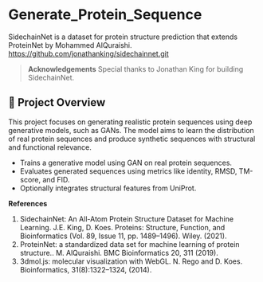 # Generate_Protein_Sequence

SidechainNet is a dataset for protein structure prediction that extends ProteinNet by Mohammed AlQuraishi.
https://github.com/jonathanking/sidechainnet.git

> **Acknowledgements**
Special thanks to Jonathan King for building SidechainNet.


## 🧬 Project Overview
This project focuses on generating realistic protein sequences using deep generative models, such as GANs. The model aims to learn the distribution of real protein sequences and produce synthetic sequences with structural and functional relevance.
- Trains a generative model using GAN on real protein sequences.
- Evaluates generated sequences using metrics like identity, RMSD, TM-score, and FID.
- Optionally integrates structural features from UniProt.




**References**
1. SidechainNet: An All-Atom Protein Structure Dataset for Machine Learning. J.E. King, D. Koes. Proteins: Structure, Function, and Bioinformatics (Vol. 89, Issue 11, pp. 1489–1496). Wiley. (2021).
2. ProteinNet: a standardized data set for machine learning of protein structure.. M. AlQuraishi. BMC Bioinformatics 20, 311 (2019).
3. 3dmol.js: molecular visualization with WebGL. N. Rego and D. Koes. Bioinformatics, 31(8):1322–1324, (2014).
